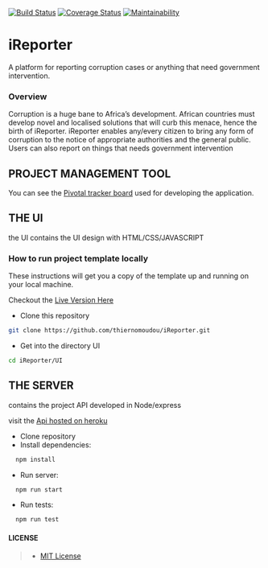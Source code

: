 [![Build Status](https://travis-ci.org/thiernomoudou/iReporter.svg?branch=develop)](https://travis-ci.org/thiernomoudou/iReporter)
[![Coverage Status](https://coveralls.io/repos/github/thiernomoudou/iReporter/badge.svg?branch=develop)](https://coveralls.io/github/thiernomoudou/iReporter?branch=develop)
[![Maintainability](https://api.codeclimate.com/v1/badges/ed50e3f23e561bb9fac8/maintainability)](https://codeclimate.com/github/thiernomoudou/iReporter/maintainability)
# iReporter

A platform for reporting corruption cases or anything that need government intervention.

### Overview
Corruption is a huge bane to Africa’s development. African countries must develop novel and
localised solutions that will curb this menace, hence the birth of iReporter. iReporter enables
any/every citizen to bring any form of corruption to the notice of appropriate authorities and the
general public. Users can also report on things that needs government intervention

## PROJECT MANAGEMENT TOOL
You can see the [Pivotal tracker board](https://www.pivotaltracker.com/n/projects/2226789) used for developing the application.

## THE UI 
the UI contains the UI design with HTML/CSS/JAVASCRIPT

### How to run project template locally

These instructions will get you a copy of the template up and running on your local machine.

Checkout the [Live Version Here](https://thiernomoudou.github.io/iReporter/UI/)

- Clone this repository 
```bash
git clone https://github.com/thiernomoudou/iReporter.git
```
- Get into the directory UI
```bash 
cd iReporter/UI
```

## THE SERVER 
contains the project API developed in Node/express

visit the [Api hosted on heroku](https://ireporter-backend.herokuapp.com/api/v1/)

- Clone repository
- Install dependencies:
```bash
  npm install
```
- Run server: 
```bash
  npm run start
```
- Run tests:
```bash
  npm run test
```

#### LICENSE

>- [MIT License](https://github.com/thiernomoudou/iReporter/blob/master/LICENSE)